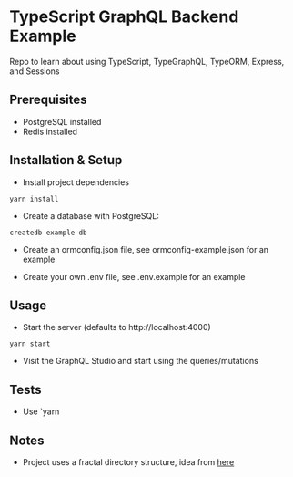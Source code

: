 # TypeScript GraphQL Backend Example

Repo to learn about using TypeScript, TypeGraphQL, TypeORM, Express, and Sessions 

## Prerequisites

- PostgreSQL installed
- Redis installed

## Installation & Setup

- Install project dependencies

`yarn install`

- Create a database with PostgreSQL:

`createdb example-db`

- Create an ormconfig.json file, see ormconfig-example.json for an example

- Create your own .env file, see .env.example for an example

## Usage

- Start the server (defaults to http://localhost:4000)

`yarn start`

- Visit the GraphQL Studio and start using the queries/mutations

## Tests

- Use `yarn 

## Notes

- Project uses a fractal directory structure, idea from [here](https://hackernoon.com/fractal-a-react-app-structure-for-infinite-scale-4dab943092af)

